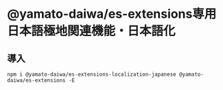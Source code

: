 # @yamato-daiwa/es-extensions専用日本語極地関連機能・日本語化

## 導入

```
npm i @yamato-daiwa/es-extensions-localization-japanese @yamato-daiwa/es-extensions -E
```
